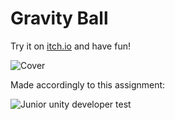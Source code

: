 # Gravity Ball
Try it on [itch.io](https://yuriy-danyliuk.itch.io/gravity-ball) and have fun!

![Cover](https://user-images.githubusercontent.com/56362999/153203170-97d48a21-390b-462b-bc25-1e9fe38eac2c.png)

Made accordingly to this assignment:

![Junior unity developer test](https://user-images.githubusercontent.com/56362999/153203044-cd0430e0-5ff8-4b22-8381-481d3e7b0923.png)

